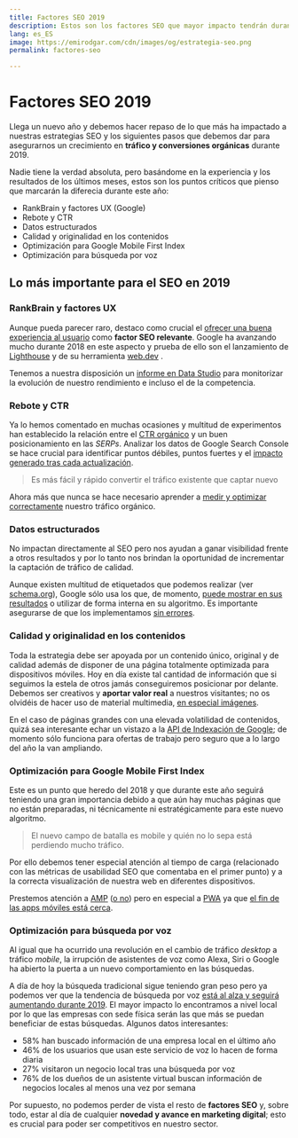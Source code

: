 ```yaml
---
title: Factores SEO 2019
description: Estos son los factores SEO que mayor impacto tendrán durante el año 2019
lang: es_ES
image: https://emirodgar.com/cdn/images/og/estrategia-seo.png
permalink: factores-seo

---
```


# Factores SEO 2019

Llega un nuevo año y debemos hacer repaso de lo que más ha impactado a nuestras estrategias SEO y los siguientes pasos que debemos dar para asegurarnos un crecimiento en **tráfico y conversiones orgánicas** durante 2019.

Nadie tiene la verdad absoluta, pero basándome en la experiencia y los resultados de los últimos meses, estos son los puntos críticos que pienso que marcarán la diferecia durante este año:

-   RankBrain y factores UX (Google)
-   Rebote y CTR
-   Datos estructurados
-   Calidad y originalidad en los contenidos
-   Optimización para Google Mobile First Index
-   Optimización para búsqueda por voz

## Lo más importante para el SEO en 2019

### RankBrain y factores UX

Aunque pueda parecer raro, destaco como crucial el  [ofrecer una buena experiencia al usuario](https://searchengineland.com/seo-ux-success-286638)  como **factor SEO relevante**. Google ha avanzando mucho durante 2018 en este aspecto y prueba de ello son el lanzamiento de [Lighthouse](https://developers.google.com/web/tools/lighthouse/?hl=es) y de su herramienta [web.dev](https://web.dev/) . 

Tenemos a nuestra disposición un [informe en Data Studio](https://developers.google.com/web/updates/2018/08/chrome-ux-report-dashboard) para monitorizar la evolución de nuestro rendimiento e incluso el de la competencia.

### Rebote y CTR

Ya lo hemos comentado en muchas ocasiones y multitud de experimentos han establecido la relación entre el [CTR orgánico](https://sparktoro.com/blog/google-ctr-in-2018-paid-organic-no-click-searches/) y un buen posicionamiento en las *SERPs*. Analizar los datos de Google Search Console se hace crucial para identificar puntos débiles, puntos fuertes y el [impacto generado tras cada actualización](https://en.ryte.com/magazine/how-to-work-effectively-with-google-search-console-data-to-analyze-google-updates).

> Es más fácil y rápido convertir el tráfico existente que captar nuevo

Ahora más que nunca se hace necesario aprender a [medir y optimizar correctamente](https://medium.com/@addyosmani/measure-optimize-monitor-33e36108e014) nuestro tráfico orgánico. 

### Datos estructurados

No impactan directamente al SEO pero nos ayudan a ganar visibilidad frente a otros resultados y por lo tanto nos brindan la oportunidad de incrementar la captación de tráfico de calidad.

Aunque existen multitud de etiquetados que podemos realizar (ver [schema.org](https://schema.org/)), Google sólo usa los que, de momento, [puede mostrar en sus resultados](https://developers.google.com/search/docs/data-types/article) o utilizar de forma interna en su algoritmo. Es importante asegurarse de que los implementamos [sin errores](https://search.google.com/structured-data/testing-tool/u/0/?hl=es).

### Calidad y originalidad en los contenidos

Toda la estrategia debe ser apoyada por un contenido único, original y de calidad además de disponer de una página totalmente optimizada para dispositivos móviles. Hoy en día existe tal cantidad de información que si seguimos la estela de otros jamás conseguiremos posicionar por delante. Debemos ser creativos y **aportar valor real** a nuestros visitantes; no os olvidéis de hacer uso de material multimedia, [en especial imágenes](https://support.google.com/webmasters/answer/114016).

En el caso de páginas grandes con una elevada volatilidad de contenidos, quizá sea interesante echar un vistazo a la [API de Indexación de Google](https://developers.google.com/search/apis/indexing-api/v3/quickstart); de momento sólo funciona para ofertas de trabajo pero seguro que a lo largo del año la van ampliando.

### Optimización para Google Mobile First Index

Este es un punto que heredo del 2018 y que durante este año seguirá teniendo una gran importancia debido a que aún hay muchas páginas que no están preparadas, ni técnicamente ni estratégicamente para este nuevo algoritmo.

>El nuevo campo de batalla es mobile y quién no lo sepa está perdiendo mucho tráfico. 

Por ello debemos tener especial atención al tiempo de carga (relacionado con las métricas de usabilidad SEO que comentaba en el primer punto) y a la correcta visualización de nuestra web en diferentes dispositivos.

Prestemos atención a [AMP](https://www.ampproject.org/es/) ([o no](https://www.polemicdigital.com/google-amp-go-to-hell/)) pero en especial a [PWA](https://developers.google.com/web/progressive-web-apps/) ya que [el fin de las apps móviles está cerca](https://medium.com/s/story/mobile-apps-will-disappear-soon-4b4e54f46eb8).

### Optimización para búsqueda por voz

Al igual que ha ocurrido una revolución en el cambio de tráfico *desktop* a tráfico *mobile*, la irrupción de asistentes de voz como Alexa, Siri o Google ha abierto la puerta a un nuevo comportamiento en las búsquedas.

A día de hoy la búsqueda tradicional sigue teniendo gran peso pero ya podemos ver que la tendencia de búsqueda por voz [está al alza y seguirá aumentando durante 2019](https://www.brightlocal.com/learn/voice-search-for-local-business-study/). El mayor impacto lo encontramos a nivel local por lo que las empresas con sede física serán las que más se puedan beneficiar de estas búsquedas. Algunos datos interesantes:

- 58% han buscado información de una empresa local en el último año
- 46% de los usuarios que usan este servicio de voz lo hacen de forma diaria
- 27% visitaron un negocio local tras una búsqueda por voz  
- 76% de los dueños de un asistente virtual buscan información de negocios locales al menos una vez por semana

Por supuesto, no podemos perder de vista el resto de  **factores SEO**  y, sobre todo, estar al día de cualquier  **novedad y avance en marketing digital**; esto es crucial para poder ser competitivos en nuestro sector.
<!--stackedit_data:
eyJoaXN0b3J5IjpbMTc3NTc2OTgyOV19
-->
